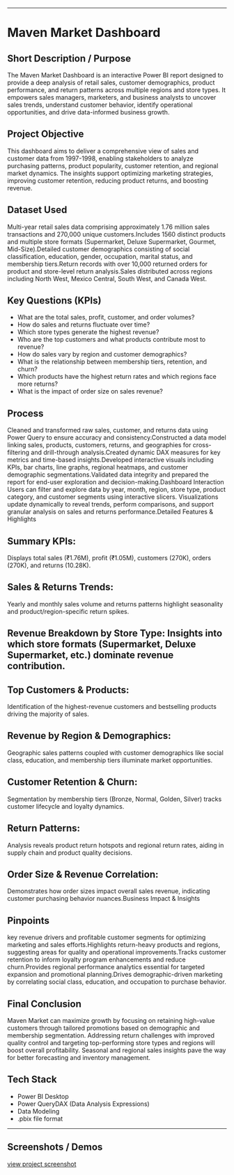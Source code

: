 ***

# Maven Market Dashboard

## Short Description / Purpose

The Maven Market Dashboard is an interactive Power BI report designed to provide a deep analysis of retail sales, customer demographics, product performance, and return patterns across multiple regions and store types. It empowers sales managers, marketers, and business analysts to uncover sales trends, understand customer behavior, identify operational opportunities, and drive data-informed business growth.

## Project Objective

This dashboard aims to deliver a comprehensive view of sales and customer data from 1997-1998, enabling stakeholders to analyze purchasing patterns, product popularity, customer retention, and regional market dynamics. The insights support optimizing marketing strategies, improving customer retention, reducing product returns, and boosting revenue.

## Dataset Used

Multi-year retail sales data comprising approximately 1.76 million sales transactions and 270,000 unique customers.Includes 1560 distinct products and multiple store formats (Supermarket, Deluxe Supermarket, Gourmet, Mid-Size).Detailed customer demographics consisting of social classification, education, gender, occupation, marital status, and membership tiers.Return records with over 10,000 returned orders for product and store-level return analysis.Sales distributed across regions including North West, Mexico Central, South West, and Canada West.

## Key Questions (KPIs)

- What are the total sales, profit, customer, and order volumes?
- How do sales and returns fluctuate over time?
- Which store types generate the highest revenue?
- Who are the top customers and what products contribute most to revenue?
- How do sales vary by region and customer demographics?
- What is the relationship between membership tiers, retention, and churn?
- Which products have the highest return rates and which regions face more returns?
- What is the impact of order size on sales revenue?

## Process
Cleaned and transformed raw sales, customer, and returns data using Power Query to ensure accuracy and consistency.Constructed a data model linking sales, products, customers, returns, and geographies for cross-filtering and drill-through analysis.Created dynamic DAX measures for key metrics and time-based insights.Developed interactive visuals including KPIs, bar charts, line graphs, regional heatmaps, and customer demographic segmentations.Validated data integrity and prepared the report for end-user exploration and decision-making.Dashboard Interaction Users can filter and explore data by year, month, region, store type, product category, and customer segments using interactive slicers. Visualizations update dynamically to reveal trends, perform comparisons, and support granular analysis on sales and returns performance.Detailed Features & Highlights

## Summary KPIs:

Displays total sales (₹1.76M), profit (₹1.05M), customers (270K), orders (270K), and returns (10.28K).

## Sales & Returns Trends:

Yearly and monthly sales volume and returns patterns highlight seasonality and product/region-specific return spikes.

## Revenue Breakdown by Store Type: Insights into which store formats (Supermarket, Deluxe Supermarket, etc.) dominate revenue contribution.

## Top Customers & Products:

Identification of the highest-revenue customers and bestselling products driving the majority of sales.

## Revenue by Region & Demographics: 

Geographic sales patterns coupled with customer demographics like social class, education, and membership tiers illuminate market opportunities.

## Customer Retention & Churn: 

Segmentation by membership tiers (Bronze, Normal, Golden, Silver) tracks customer lifecycle and loyalty dynamics.

## Return Patterns:

Analysis reveals product return hotspots and regional return rates, aiding in supply chain and product quality decisions.

## Order Size & Revenue Correlation:

Demonstrates how order sizes impact overall sales revenue, indicating customer purchasing behavior nuances.Business Impact & Insights

## Pinpoints
key revenue drivers and profitable customer segments for optimizing marketing and sales efforts.Highlights return-heavy products and regions, suggesting areas for quality and operational improvements.Tracks customer retention to inform loyalty program enhancements and reduce churn.Provides regional performance analytics essential for targeted expansion and promotional planning.Drives demographic-driven marketing by correlating social class, education, and occupation to purchase behavior.

## Final Conclusion

Maven Market can maximize growth by focusing on retaining high-value customers through tailored promotions based on demographic and membership segmentation. Addressing return challenges with improved quality control and targeting top-performing store types and regions will boost overall profitability. Seasonal and regional sales insights pave the way for better forecasting and inventory management.

## Tech Stack

- Power BI Desktop
- Power QueryDAX (Data Analysis Expressions)
- Data Modeling
- .pbix file format

***
## Screenshots / Demos
[view project screenshot](https://github.com/akramaftab/power-bi-maven-market-project/blob/main/maven%20market%20dashboard%20screenshot.pdf)
